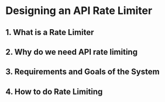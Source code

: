 # Designing an API Rate Limiter

## 1. What is a Rate Limiter

## 2. Why do we need API rate limiting

## 3. Requirements and Goals of the System

## 4. How to do Rate Limiting